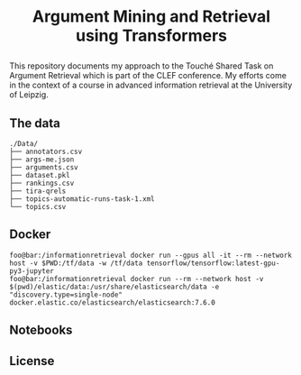 <h1 align="center">
<p>Argument Mining and Retrieval using Transformers</p>
</h1>

This repository documents my approach to the Touché Shared Task on Argument Retrieval which is part of the CLEF conference. My efforts come in the context of a course in advanced information retrieval at the University of Leipzig.

## The data
```console
./Data/
├── annotators.csv
├── args-me.json
├── arguments.csv
├── dataset.pkl
├── rankings.csv
├── tira-qrels
├── topics-automatic-runs-task-1.xml
└── topics.csv
```



## Docker

```console
foo@bar:/informationretrieval docker run --gpus all -it --rm --network host -v $PWD:/tf/data -w /tf/data tensorflow/tensorflow:latest-gpu-py3-jupyter
foo@bar:/informationretrieval docker run --rm --network host -v $(pwd)/elastic/data:/usr/share/elasticsearch/data -e "discovery.type=single-node" docker.elastic.co/elasticsearch/elasticsearch:7.6.0

```

## Notebooks


## License
